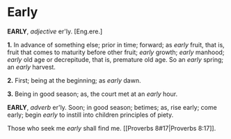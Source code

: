 # Early

**EARLY**, _adjective_ er'ly. \[Eng.ere.\]

**1.** In advance of something else; prior in time; forward; as _early_ fruit, that is, fruit that comes to maturity before other fruit; _early_ growth; _early_ manhood; _early_ old age or decrepitude, that is, premature old age. So an _early_ spring; an _early_ harvest.

**2.** First; being at the beginning; as _early_ dawn.

**3.** Being in good season; as, the court met at an _early_ hour.

**EARLY**, _adverb_ er'ly. Soon; in good season; betimes; as, rise early; come early; begin _early_ to instill into children principles of piety.

Those who seek me _early_ shall find me. [[Proverbs 8#17|Proverbs 8:17]].